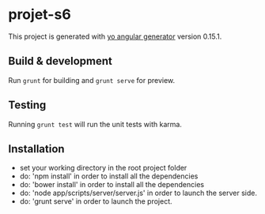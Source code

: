 # projet-s6

This project is generated with [yo angular generator](https://github.com/yeoman/generator-angular)
version 0.15.1.

## Build & development

Run `grunt` for building and `grunt serve` for preview.

## Testing

Running `grunt test` will run the unit tests with karma.

## Installation
* set your working directory in the root project folder
* do: 'npm install' in order to install all the dependencies
* do: 'bower install' in order to install all the dependencies
* do: 'node app/scripts/server/server.js' in order to launch the server side.
* do: 'grunt serve' in order to launch the project.
